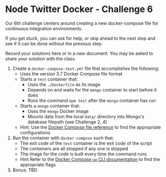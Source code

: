 # Node Twitter Docker - Challenge 6
Our 6th challenge centers around creating a new docker-compose file for continuous integration environments.

If you get stuck, you can ask for help, or skip ahead to the next step and see if it can be done without the previous step.

Record your solutions here or in a new document. You may be asked to share your solution with the class.

1. Create a `docker-compose.test.yml` file that accomplishes the following:
    - Uses the version 3.7 Docker Compose file format
    - Starts a `test` container that:
        - Uses the `./Dockerfile` as its image
        - Depends on and waits for the `mongo` container to start before it does
        - Runs the command `npm test` after the `mongo` container has run
    - Starts a `mongo` container that:
        - Uses the `mongo` Docker image
        - Mounts data from the local `data/` directory into Mongo's database filepath (see Challenge 2, 4)
    - Hint: Use the [Docker Compose file reference](https://docs.docker.com/compose/compose-file/) to find the appropriate configurations
2. Run the container with `docker-compose` such that:
    - The exit code of the `test` container is the exit code of the script
    - The containers are all stopped if any one is stopped
    - The image for the code is built every time the command runs
    - Hint Refer to the [Docker Compose `up` CLI documentation](https://docs.docker.com/compose/reference/up/) to find the appropriate flags
3. Bonus: TBD
